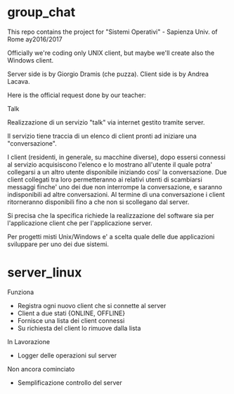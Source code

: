 # group_chat
This repo contains the project for "Sistemi Operativi" - Sapienza Univ. of Rome ay2016/2017

Officially we're coding only UNIX client, but maybe we'll create also the Windows client.

Server side is by Giorgio Dramis (che puzza).
Client side is by Andrea Lacava.


Here is the official request done by our teacher:

Talk

Realizzazione di un servizio "talk" via internet gestito tramite server.

Il servizio tiene traccia di un elenco di client pronti ad iniziare una
"conversazione".

I client (residenti, in generale, su macchine diverse), dopo essersi connessi
al servizio acquisiscono l'elenco e lo mostrano all'utente il quale potra'
collegarsi a un altro utente disponibile iniziando cosi' la conversazione.
Due client collegati tra loro permetteranno ai relativi utenti di scambiarsi
messaggi finche' uno dei due non interrompe la conversazione, e saranno
indisponibili ad altre conversazioni. Al termine di una conversazione i
client ritorneranno disponibili fino a che non si scollegano dal server.

Si precisa che la specifica richiede la realizzazione del software sia per
l'applicazione client che per l'applicazione server.

Per progetti misti Unix/Windows e' a scelta quale delle due applicazioni
sviluppare per uno dei due sistemi.

# server_linux

Funziona
* Registra ogni nuovo client che si connette al server
* Client a due stati {ONLINE, OFFLINE}
* Fornisce una lista dei client connessi
* Su richiesta del client lo rimuove dalla lista

In Lavorazione
* Logger delle operazioni sul server

Non ancora cominciato
* Semplificazione controllo del server
